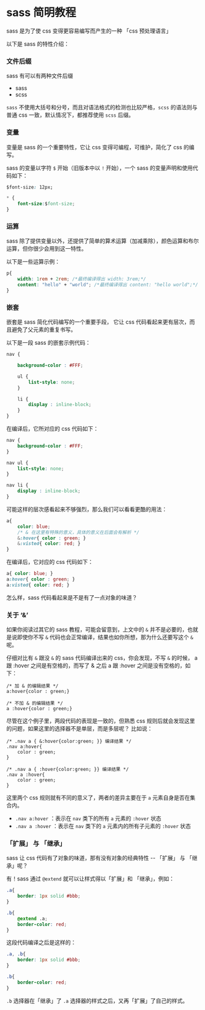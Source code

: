 # sass 简明教程

sass 是为了使 css 变得更容易编写而产生的一种 「css 预处理语言」

以下是 sass 的特性介绍：

### 文件后缀

sass 有可以有两种文件后缀
- sass
- scss

`sass` 不使用大括号和分号，而且对语法格式的检测也比较严格，`scss` 的语法则与普通 css 一致，默认情况下，都推荐使用 `scss` 后缀。

### 变量

变量是 sass 的一个重要特性，它让 css 变得可编程，可维护，简化了 css 的编写。

sass 的变量以字符 `$` 开始（旧版本中以 `!` 开始），一个 sass 的变量声明和使用代码如下：

```css
$font-size: 12px;

* {
    font-size:$font-size;
}
```
### 运算

sass 除了提供变量以外，还提供了简单的算术运算（加减乘除），颜色运算和布尔运算，但你很少会用到这一特性。

以下是一些运算示例：
```css
p{
    width: 1rem + 2rem; /*最终编译得出 width: 3rem;*/
    content: "hello" + "world"; /*最终编译得出 content: "hello world";*/
}
```



### 嵌套

嵌套是 sass 简化代码编写的一个重要手段， 它让 css 代码看起来更有层次，而且避免了父元素的重复书写。

以下是一段 sass 的嵌套示例代码：

```css
nav {

    background-color : #FFF; 

    ul {
        list-style: none;
    }

    li {
        display : inline-block;
    }
}
```

在编译后，它所对应的 css 代码如下：

```css
nav {
    background-color : #FFF;
}

nav ul {
    list-style: none;
}

nav li {
    display : inline-block;
}
```

可能这样的层次感看起来不够强烈，那么我们可以看看更酷的用法：

```css
a{
    color: blue;
    /* & 在这里有特殊的意义，具体的意义在后面会有解析 */
    &:hover{ color : green; }
    &:visted{ color: red; }
}
```

在编译后，它对应的 css 代码如下：

```css
a{ color: blue; }
a:hover{ color : green; }
a:visted{ color: red; }
```

怎么样，sass 代码看起来是不是有了一点对象的味道？

### 关于 ‘&’

如果你阅读过其它的 sass 教程，可能会留意到，上文中的 `&` 并不是必要的，也就是说即使你不写 `&` 
代码也会正常编译，结果也如你所想，那为什么还要写这个 `&` 呢。

仔细对比有 `&` 跟没 `&` 的 sass 代码编译出来的 css，你会发现，不写 `&` 的时候，
a 跟 :hover 之间是有空格的，而写了 & 之后 a 跟 :hover 之间是没有空格的，如下：

```
/* 加 & 的编辑结果 */
a:hover{color : green;}

/* 不加 & 的编辑结果 */
a :hover{color : green;}
```

尽管在这个例子里，两段代码的表现是一致的，但熟悉 css 规则后就会发现这里的问题，如果这里的选择器不是单层，而是多层呢？
比如说：

```
/* .nav a { &:hover{color:green; }} 编译结果 */
.nav a:hover{
    color : green;
}

/* .nav a { :hover{color:green; }} 编译结果 */
.nav a :hover{
    color : green;
}
```

这里两个 css 规则就有不同的意义了，两者的差异主要在于 `a` 元素自身是否在集合内。

- `.nav a:hover` ：表示在 `nav` 类下的所有 `a` 元素的 `:hover` 状态
- `.nav a :hover` ：表示在 `nav` 类下的 `a` 元素内的所有子元素的 `:hover` 状态

### 「扩展」 与 「继承」

sass 让 css 代码有了对象的味道，那有没有对象的经典特性 -- 「扩展」 与 「继承」呢？

有！sass 通过 `@extend` 就可以让样式得以「扩展」和 「继承」，例如：

```css
.a{
    border: 1px solid #bbb;
}

.b{
    @extend .a;
    border-color: red;
}
```

这段代码编译之后是这样的：

```css
.a, .b{
    border: 1px solid #bbb;
}

.b{
    border-color: red;
}
```

`.b` 选择器在「继承」了 `.a` 选择器的样式之后，又再「扩展」了自己的样式。

